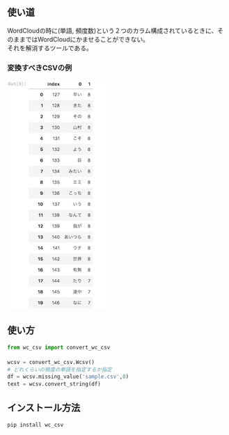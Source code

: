 ## 使い道
WordCloudの時に(単語, 頻度数)という２つのカラム構成されているときに、そのままではWordCloudにかませることができない。  
それを解消するツールである。  

### 変換すべきCSVの例
![CSVの例](samplecsv.png)
## 使い方
  
```sample.py
from wc_csv import convert_wc_csv

wcsv = convert_wc_csv.Wcsv()
# どれくらいの頻度の単語を指定するか指定
df = wcsv.missing_value('sample.csv',8)
text = wcsv.convert_string(df)
```
  

## インストール方法

```
pip install wc_csv
```